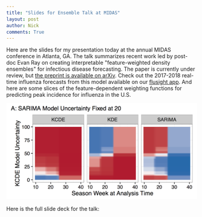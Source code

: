 ```yaml
---
title: "Slides for Ensemble Talk at MIDAS"
layout: post
author: Nick
comments: True
---
```


Here are the slides for my presentation today at the annual MIDAS conference in Atlanta, GA. The talk summarizes recent work led by post-doc Evan Ray on creating interpretable "feature-weighted density ensembles" for infectious disease forecasting. The paper is currently under review, but [the preprint is available on arXiv](https://arxiv.org/abs/1703.10936). Check out the 2017-2018 real-time influenza forecasts from this model available on our [flusight app](http://reichlab.io/flusight/). And here are some slices of the feature-dependent weighting functions for predicting peak incidence for influenza in the U.S.

<img class="img-responsive" width="700" src="/images/blog/ensemble-model-weights.png">


<!--more-->

Here is the full slide deck for the talk:
<script async class="speakerdeck-embed" data-id="5c7b7fc721c44d4db80dae250db0a704" data-ratio="1.33333333333333" src="//speakerdeck.com/assets/embed.js"></script>
